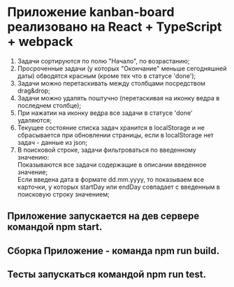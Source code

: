 # Приложение kanban-board реализовано на React + TypeScript + webpack
1. Задачи сортируются по полю "Начало", по возрастанию;
2. Просроченные задачи (у которых "Окончание" меньше сегодняшней даты) обводятся красным (кроме тех что в статусе 'done');
3. Задачи можно перетаскивать между столбцами посредством drag&drop;
4. Задачи можно удалять поштучно (перетаскивая на иконку ведра в последнем столбце);
5. При нажатии на иконку ведра все задачи в статусе 'done' удаляются;
6. Текущее состояние списка задач хранится в localStorage и не сбрасывается при обновлении страницы, если в localStorage нет задач - данные из json;
7. В поисковой строке, задачи фильтроваться по введенному значению:
<br/> Показываются все задачи содержащие в описании введенное значение;
<br/> Если введена дата в формате dd.mm.yyyy, то показываем все карточки, у которых startDay или endDay совпадает с введенным в поисковую строку значением;


## Приложение запускается на дев сервере командой npm start.
## Сборка Приложение - команда npm run build.
## Тесты запускаться командой npm run test.